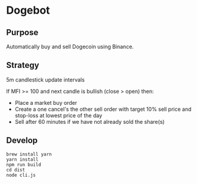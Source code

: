 # Dogebot

## Purpose

Automatically buy and sell Dogecoin using Binance.

## Strategy

5m candlestick update intervals

If MFI >= 100 and next candle is bullish (close > open) then:

   - Place a market buy order
   - Create a one cancel's the other sell order with target 10% sell price and stop-loss at lowest price of the day
   - Sell after 60 minutes if we have not already sold the share(s)

## Develop

```
brew install yarn
yarn install
npm run build
cd dist
node cli.js
```
